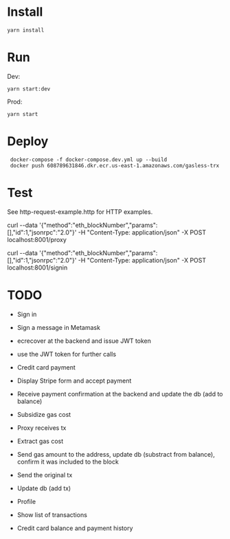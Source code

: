 # Install

```shell
yarn install
```

# Run
Dev:
```
yarn start:dev
```

Prod:
```
yarn start
```

# Deploy
```
 docker-compose -f docker-compose.dev.yml up --build
 docker push 608789631846.dkr.ecr.us-east-1.amazonaws.com/gasless-trx
```

# Test
See http-request-example.http for HTTP examples.

curl --data '{"method":"eth_blockNumber","params":[],"id":1,"jsonrpc":"2.0"}' -H "Content-Type: application/json" -X POST localhost:8001/proxy

curl --data '{"method":"eth_blockNumber","params":[],"id":1,"jsonrpc":"2.0"}' -H "Content-Type: application/json" -X POST localhost:8001/signin

# TODO
- Sign in
 - Sign a message in Metamask
 - ecrecover at the backend and issue JWT token
 - use the JWT token for further calls

- Credit card payment
 - Display Stripe form and accept payment
 - Receive payment confirmation at the backend and update the db (add to balance)

- Subsidize gas cost
 - Proxy receives tx
 - Extract gas cost
 - Send gas amount to the address, update db (substract from balance), confirm it was included to the block
 - Send the original tx
 - Update db (add tx)

- Profile
 - Show list of transactions
 - Credit card balance and payment history
